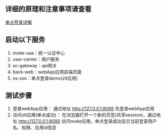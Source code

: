 ## **详细的原理和注意事项请查看**
[单点登录详解](https://www.kancloud.cn/zlt2000/microservices-platform/1515193)



## 启动以下服务

1. moke-uaa：统一认证中心
2. user-center：用户服务
3. sc-gateway：api网关
4. back-web：webApp应用前端页面
5. ss-sso：单点登录demo(zlt应用)



## 测试步骤

1. 登录webApp应用：
    通过地址 http://127.0.0.1:8066 先登录webApp应用
2. 访问zlt应用(单点成功)：
   在浏览器打开一个新的页签(共享session)，通过地址 http://127.0.0.1:8080 访问moke应用，单点登录成功显示当前登录用户名、权限、应用id信息